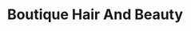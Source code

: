 ---
title: "Boutique Hair And Beauty"
url: /kingston-upon-hull/boutique-hair-and-beauty/
shop: hairdresser
---